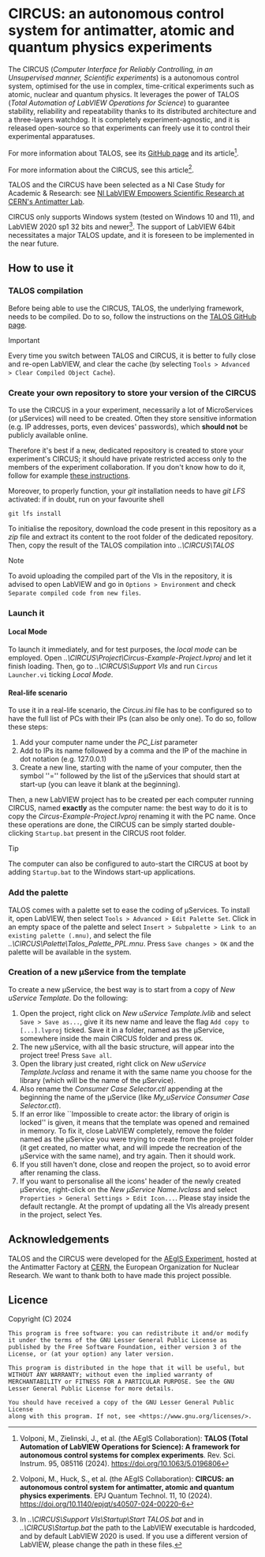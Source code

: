 # CIRCUS: an autonomous control system for antimatter, atomic and quantum physics experiments

The CIRCUS (_Computer Interface for Reliably Controlling, in an Unsupervised manner, Scientific experiments_) is a autonomous control system, optimised for the use in complex, time-critical experiments such as atomic, nuclear and quantum physics. It leverages the power of TALOS (_Total Automation of LabVIEW Operations for Science_) to guarantee stability, reliability and repeatability thanks to its distributed architecture and a three-layers watchdog. It is completely experiment-agnostic, and it is released open-source so that experiments can freely use it to control their experimental apparatuses.

For more information about TALOS, see its [GitHub page](https://github.com/drvolpe/TALOS) and its article[^1].

For more information about the CIRCUS, see this article[^2].

TALOS and the CIRCUS have been selected as a NI Case Study for Academic & Research: see [NI LabVIEW Empowers Scientific Research at CERN's Antimatter Lab](https://www.ni.com/en/solutions/academic-research/case-studies/labview-automation-empowers-cerns-antimatter-research.html).

CIRCUS only supports Windows system (tested on Windows 10 and 11), and LabVIEW 2020 sp1 32 bits and newer[^3].
The support of LabVIEW 64bit necessitates a major TALOS update, and it is foreseen to be implemented in the near future.


## How to use it

### TALOS compilation

Before being able to use the CIRCUS, TALOS, the underlying framework, needs to be compiled. Do to so, follow the instructions on the [TALOS GitHub page](https://github.com/drvolpe/TALOS).

> [!IMPORTANT]
> Every time you switch between TALOS and CIRCUS, it is better to fully close and re-open LabVIEW, and clear the cache (by selecting `Tools > Advanced > Clear Compiled Object Cache`).

### Create your own repository to store your version of the CIRCUS

To use the CIRCUS in a your experiment, necessarily a lot of MicroServices (or &mu;Services) will need to be created. Often they store sensitive information (e.g. IP addresses, ports, even devices' passwords), which **should not** be publicly available online.

Therefore it's best if a new, dedicated repository is created to store your experiment's CIRCUS; it should have private restricted access only to the members of the experiment collaboration. If you don't know how to do it, follow for example [these instructions](https://docs.github.com/en/repositories/creating-and-managing-repositories/creating-a-new-repository).

Moreover, to properly function, your _git_ installation needs to have _git LFS_ activated: if in doubt, run on your favourite shell
```
git lfs install
```
To initialise the repository, download the code present in this repository as a _zip_ file and extract its content to the root folder of the dedicated repository. Then, copy the result of the TALOS compilation into _..\CIRCUS\TALOS_

> [!NOTE]
> To avoid uploading the compiled part of the VIs in the repository, it is advised to open LabVIEW and go in `Options > Environment` and check `Separate compiled code from new files`.



### Launch it

#### Local Mode

To launch it immediately, and for test purposes, the _local mode_ can be employed. Open _..\CIRCUS\Project\Circus-Example-Project.lvproj_ and let it finish loading. Then, go to _..\CIRCUS\Support VIs_ and run `Circus Launcher.vi` ticking _Local Mode_.

#### Real-life scenario

To use it in a real-life scenario, the _Circus.ini_ file has to be configured so to have the full list of PCs with their IPs (can also be only one). To do so, follow these steps:

1.	Add your computer name under the *PC_List* parameter
2.	Add to IPs its name followed by a comma and the IP of the machine in dot notation (e.g. 127.0.0.1)
3.	Create a new line, starting with the name of your computer, then the symbol ''='' followed by the list of the &mu;Services that should start at start-up (you can leave it blank at the beginning).

Then, a new LabVIEW project has to be created per each computer running CIRCUS, named **exactly** as the computer name: the best way to do it is to copy the _Circus-Example-Project.lvproj_ renaming it with the PC name. Once these operations are done, the CIRCUS can be simply started double-clicking `Startup.bat` present in the CIRCUS root folder. 

> [!TIP]
> The computer can also be configured to auto-start the CIRCUS at boot by adding `Startup.bat` to the Windows start-up applications.



### Add the palette

TALOS comes with a palette set to ease the coding of &mu;Services. To install it, open LabVIEW, then select `Tools > Advanced > Edit Palette Set`. Click in an empty space of the palette and select `Insert > Subpalette > Link to an existing palette (.mnu)`, and select the file *..\CIRCUS\Palette\Talos_Palette_PPL.mnu*. Press `Save changes > OK` and the palette will be available in the system.



### Creation of a new µService from the template

To create a new &mu;Service, the best way is to start from a copy of _New uService Template_. Do the following:

1.	Open the project, right click on _New uService Template.lvlib_ and select `Save > Save as...`, give it its new name and leave the flag `Add copy to [...].lvproj` ticked. Save it in a folder, named as the µService, somewhere inside the main CIRCUS folder and press `OK`.
2. The new µService, with all the basic structure, will appear into the project tree! Press `Save all`.
3. Open the library just created, right click on _New uService Template.lvclass_ and rename it with the same name you choose for the library (which will be the name of the µService).
4.	Also rename the _Consumer Case Selector.ctl_ appending at the beginning the name of the µService (like *My_uService Consumer Case Selector.ctl*).	
5.	If an error like ``Impossible to create actor: the library of origin is locked'' is given, it means that the template was opened and remained in memory. To fix it, close LabVIEW completely, remove the folder named as the µService you were trying to create from the project folder (it get created, no matter what, and will impede the recreation of the µService with the same name), and try again. Then it should work.
6.	If you still haven't done, close and reopen the project, so to avoid error after renaming the class.
7.	If you want to personalise all the icons' header of the newly created µService, right-click on the _New µService Name.lvclass_ and select `Properties > General Settings > Edit Icon...`. Please stay inside the default rectangle. At the prompt of updating all the VIs already present in the project, select Yes.



## Acknowledgements

TALOS and the CIRCUS were developed for the [AEgIS Experiment](https://aegis.web.cern.ch/index.php), hosted at the Antimatter Factory at [CERN](https://home.cern/), the European Organization for Nuclear Research. We want to thank both to have made this project possible.



## Licence

Copyright (C) 2024

    This program is free software: you can redistribute it and/or modify it under the terms of the GNU Lesser General Public License as published by the Free Software Foundation, either version 3 of the License, or (at your option) any later version.

    This program is distributed in the hope that it will be useful, but WITHOUT ANY WARRANTY; without even the implied warranty of MERCHANTABILITY or FITNESS FOR A PARTICULAR PURPOSE. See the GNU Lesser General Public License for more details.

    You should have received a copy of the GNU Lesser General Public License
    along with this program. If not, see <https://www.gnu.org/licenses/>.



[^1]: Volponi, M., Zielinski, J., et al. (the AEgIS Collaboration): **TALOS (Total Automation of LabVIEW Operations for Science): A framework for autonomous control systems for complex experiments**. Rev. Sci. Instrum. 95, 085116 (2024). https://doi.org/10.1063/5.0196806


[^2]: Volponi, M., Huck, S., et al. (the AEgIS Collaboration): **CIRCUS: an autonomous control system for antimatter, atomic and quantum physics experiments**. EPJ Quantum Technol. 11, 10 (2024). https://doi.org/10.1140/epjqt/s40507-024-00220-6


[^3]: In _..\CIRCUS\Support VIs\Startup\Start TALOS.bat_ and in _..\CIRCUS\Startup.bat_ the path to the LabVIEW executable is hardcoded, and by default LabVIEW 2020 is used. If you use a different version of LabVIEW, please change the path in these files.